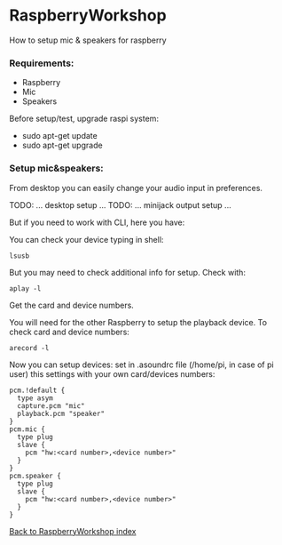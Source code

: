 # RaspberryWorkshop

How to setup mic & speakers for raspberry

### Requirements:

- Raspberry
- Mic
- Speakers

Before setup/test, upgrade raspi system:
- sudo apt-get update
- sudo apt-get upgrade

### Setup mic&speakers:

From desktop you can easily change your audio input in preferences. 

TODO: ... desktop setup ...
TODO: ... minijack output setup ...

But if you need to work with CLI, here you have:

You can check your device typing in shell:
```
lsusb
```
But you may need to check additional info for setup. Check with:
```
aplay -l
```
Get the card and device numbers.

You will need for the other Raspberry to setup the playback device. To check card and device numbers:
```
arecord -l
```

Now you can setup devices: set in .asoundrc file (/home/pi, in case of pi user) this settings with your own card/devices numbers:

```
pcm.!default {
  type asym
  capture.pcm "mic"
  playback.pcm "speaker"
}
pcm.mic {
  type plug
  slave {
    pcm "hw:<card number>,<device number>"
  }
}
pcm.speaker {
  type plug
  slave {
    pcm "hw:<card number>,<device number>"
  }
}
```

[Back to RaspberryWorkshop index](https://github.com/DiegoMartinezGlez/RaspberryWorkshop)
